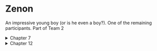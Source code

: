 # Zenon

An impressive young boy (or is he even a boy?).  One of the remaining participants. Part of Team 2

<details>
<summary>Chapter 7</summary>

Zenon's previous/real name is Nico. His father was ordered to assassinate Bianca's master, which occurred when Zenon was six years old

</details>
<details>
<summary>Chapter 12</summary>

Zenon is half human, half demon, as alluded to in Chapter 11. He became locked up in the dungeons of Alchante upon being discovered by Captain Archon after defeating the titan.

</details>